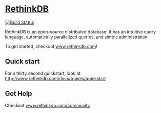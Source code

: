 [RethinkDB](http://www.rethinkdb.com)
=================

[![Build Status](https://travis-ci.org/rethinkdb/rethinkdb.png?branch=next)](https://travis-ci.org/rethinkdb/rethinkdb)

RethinkDB is an open-source distributed database. It has an intuitive
query language, automatically parallelized queries, and simple
administration.

To get started, checkout www.rethinkdb.com!

Quick start
-----------

For a thirty second quickstart, look at http://www.rethinkdb.com/docs/guides/quickstart

Get Help
--------

Checkout www.rethinkdb.com/community

